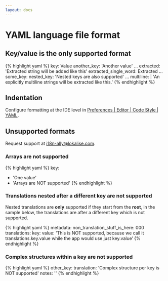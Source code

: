 ```yaml
---
layout: docs
---
```


# YAML language file format

## Key/value is the only supported format

{% highlight yaml %}
key: Value
another_key: 'Another value'
...
extracted: 'Extracted string will be added like this'
extracted_single_word: Extracted
...
some_key:
nested_key: 'Nested keys are also supported'
...
multiline: |
'An explicitly multiline strings
will be extracted like this.'
{% endhighlight %}

## Indentation

Configure formatting at the IDE level in <a href="phpstorm://settings?name=Editor--Code+Style--YAML">Preferences | Editor | Code Style | YAML</a>.

## Unsupported formats

Request support at <a href="mailto:i18n-ally@lokalise.com">i18n-ally@lokalise.com</a>.

### Arrays are not supported

{% highlight yaml %}
key:
- 'One value'
- 'Arrays are NOT supported'
{% endhighlight %}

### Translations nested after a different key are not supported

Nested translations are **only** supported if they start from the **root**, in the sample below, the translations are
after a different key which is not supported.

{% highlight yaml %}
metadata:
non_translation_stuff_is_here: 000
translations:
key:
value: 'This is NOT supported, because we call it translations.key.value while the app would use just key.value’
{% endhighlight %}

### Complex structures within a key are not supported

{% highlight yaml %}
other_key:
translation: 'Complex structure per key is NOT supported'
notes: ''
{% endhighlight %}

